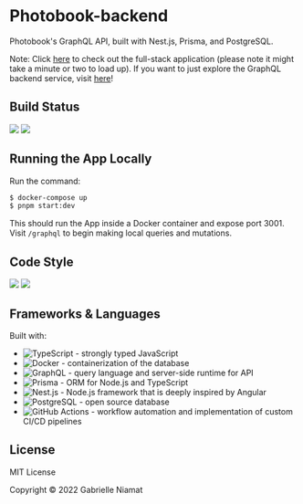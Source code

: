 # Photobook-backend

Photobook's GraphQL API, built with Nest.js, Prisma, and PostgreSQL.

Note: Click [here](https://photobook.herokuapp.com/) to check out the full-stack application (please note it might take a minute or two to load up). If you want to just explore the GraphQL backend service, visit [here](https://photobook-be.herokuapp.com/)!

## Build Status

![](https://github.com/pidgey0403/photobook-backend/actions/workflows/ci.yml/badge.svg)
![](https://github.com/pidgey0403/photobook-frontend/actions/workflows/CI.yml/badge.svg)

## Running the App Locally
Run the command:

```bash
$ docker-compose up
$ pnpm start:dev

```
This should run the App inside a Docker container and expose port 3001. Visit `/graphql` to begin making local queries and mutations.

## Code Style
<a href="https://prettier.io/"><img src="https://img.shields.io/badge/formatter-prettier-blue.svg"></a>
<a href="https://eslint.org/"><img src="https://img.shields.io/badge/linter-eslint-blue.svg"></a>


## Frameworks & Languages

Built with:

-   ![TypeScript](https://www.typescriptlang.org/) - strongly typed JavaScript
-   ![Docker](https://www.docker.com/) - containerization of the database
-   ![GraphQL](https://graphql.org/) - query language and server-side runtime for API
-   ![Prisma](https://www.prisma.io/) - ORM for Node.js and TypeScript
-   ![Nest.js](https://nestjs.com/) - Node.js framework that is deeply inspired by Angular
-   ![PostgreSQL](https://www.postgresql.org/) - open source database
-   ![GitHub Actions](https://github.com/features/actions) - workflow automation and implementation of custom CI/CD pipelines

## License

MIT License

Copyright © 2022 Gabrielle Niamat

